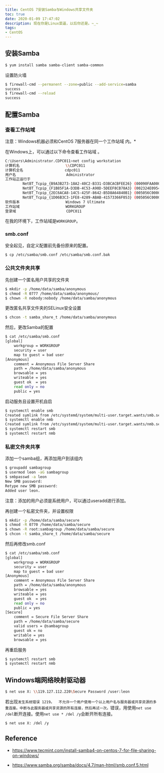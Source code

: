 ```yaml
---
title: CentOS 7安装Samba与Windows共享文件夹
toc: true
date: 2020-01-09 17:47:02
description: 现在你是Linux菜逼，以后你还是。~_~
tags:
- CentOS
---
```


## 安装Samba

```bash
$ yum install samba samba-client samba-common
```

设置防火墙

```bash
$ firewall-cmd --permanent --zone=public --add-service=samba
success
$ firewall-cmd --reload
success
```

## 配置Samba

### 查看工作站域

注意：Windows机器必须和CentOS 7服务器在同一个工作站域 内。*

在Windows上，可以通过以下命令查看工作站域 。

```bash
C:\Users\Administrator.CDPC011>net config workstation
计算机名                     \\CDPC011
计算机全名                   cdpc011
用户名                       Administrator
工作站正运行于
        NetBT_Tcpip_{B9A3B273-18A2-40C2-B331-D3BCACBFEE26} (00090FAA0001)
        NetBT_Tcpip_{F1B85F1A-D3DB-4C53-A90D-5DEEF8CB78A3} (002324E0954E)
        NetBT_Tcpip_{2EC6ACA8-14C5-425F-8642-B5D8A64840B1} (005056C00001)
        NetBT_Tcpip_{1D06B3C3-1FE8-4289-ABAB-41573366F053} (005056C00008)
软件版本                     Windows 7 Ultimate
工作站域                     WORKGROUP
登录域                       CDPC011
```

在我的环境下，工作站域是`WORKGROUP`。

### smb.conf

安全起见，自定义配置前先备份原来的配置。

```bash
$ cp /etc/samba/smb.conf /etc/samba/smb.conf.bak
```

### 公共文件夹共享

先创建一个匿名用户共享的文件夹

```bash
$ mkdir -p /home/data/samba/anonymous
$ chmod -R 0777 /home/data/samba/anonymous/
$ chown -R nobody:nobody /home/data/samba/anonymous
```

更改匿名共享文件夹的SELinux安全设置

```bash
$ chcon -t samba_share_t /home/data/samba/anonymous
```

然后，更改Samba的配置

```bash
$ cat /etc/samba/smb.conf
[global]
	workgroup = WORKGROUP
	security = user
	map to guest = bad user
[Anonymous]
	comment = Anonymous File Server Share
	path = /home/data/samba/anonymous
	browsable = yes
	writeable = yes
	guest ok  = yes
	read only = no
	public = yes
```

启动服务且设置开机自启

```bash
$ systemctl enable smb
Created symlink from /etc/systemd/system/multi-user.target.wants/smb.service to /usr/lib/systemd/system/smb.service.
$ systemctl enable nmb
Created symlink from /etc/systemd/system/multi-user.target.wants/nmb.service to /usr/lib/systemd/system/nmb.service.
$ systemctl restart smb
$ systemctl restart nmb
```

### 私密文件夹共享

添加一个samba组，再添加用户到该组内

```bash
$ groupadd sambagroup
$ usermod leon -aG sambagroup
$ smbpasswd -a leon
New SMB password:
Retype new SMB password:
Added user leon.
```

注意：添加的用户必须是系统用户，可以通过useradd进行添加。

再创建一个私密文件夹，并设置权限

```bash
$ mkdir -p /home/data/samba/secure
$ chmod -R 0770 /home/data/samba/secure
$ chown -R root:sambagroup /home/data/samba/secure
$ chcon -t samba_share_t /home/data/samba/secure
```

然后再修改smb.conf

```bash
$ cat /etc/samba/smb.conf
[global]
	workgroup = WORKGROUP
	security = user
	map to guest = bad user
[Anonymous]
	comment = Anonymous File Server Share
	path = /home/data/samba/anonymous
	browsable = yes
	writeable = yes
	guest ok  = yes
	read only = no
	public = yes
[Secure]
	comment = Secure File Server Share
	path = /home/data/samba/secure
	valid users = @sambagroup
	guest ok = no
	writable = yes
	browsable = yes
```

再重启服务

```bash
$ systemctl restart smb
$ systemctl restart nmb
```

## Windows端网络映射驱动器

```bash
$ net use X: \\119.127.112.220\Secure Password /user:leon
```

若出现`发生系统错误 1219。  不允许一个用户使用一个以上用户名与服务器或共享资源的多重连接。中断与此服务器或共享资源的所有连接，然后再试一次。`错误，用使用`net use /del`断开连接。使用`net use * /del /y`会断开所有连接。

```bash
$ net use X: /del /y
```

## Reference

-  https://www.tecmint.com/install-samba4-on-centos-7-for-file-sharing-on-windows/ 

-  https://www.samba.org/samba/docs/4.7/man-html/smb.conf.5.html 

